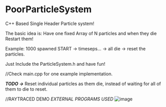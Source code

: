 # PoorParticleSystem
C++ Based Single Header Particle system!

The basic idea is: Have one fixed Array of N particles and when they die Restart them!

Example: 
1000 spawned
START -> timeseps... -> all die -> reset the particles.

Just Include the ParticleSystem.h and have fun!

//Check main.cpp for one example implementation.


***TODO ->*** Reset individual particles as them die, instead of waiting for all of them to die to reset.

//RAYTRACED DEMO *EXTERNAL PROGRAMS USED*
![image](https://user-images.githubusercontent.com/58897843/118364537-2f084300-b56f-11eb-9add-c89142c1e95f.png)


